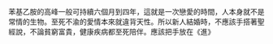 苯基乙胺的高峰一般可持續六個月到四年，這就是一次戀愛的時間，人本身就不是常情的生物。至死不渝的愛情本來就違背天性。所以新人結婚時，不應該手搭著聖經說，不論貧窮富貴，健康疾病都至死陪伴。應該把手放在《進》
